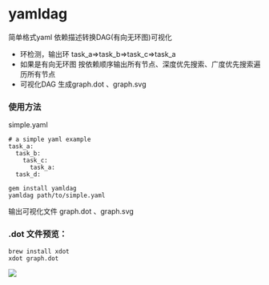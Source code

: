 # yamldag

简单格式yaml 依赖描述转换DAG(有向无环图)可视化
* 环检测，输出环 task_a=>task_b=>task_c=>task_a
* 如果是有向无环图 按依赖顺序输出所有节点、深度优先搜索、广度优先搜索遍历所有节点
* 可视化DAG 生成graph.dot 、graph.svg 

### 使用方法

simple.yaml

```
# a simple yaml example
task_a:
  task_b:
    task_c:
      task_a:
  task_d:
```

  
```console
gem install yamldag 
yamldag path/to/simple.yaml
```

输出可视化文件 graph.dot 、graph.svg 

### .dot 文件预览：

```console
brew install xdot  
xdot graph.dot 
```

![](https://s3.uuu.ovh/imgs/2022/12/02/f88db91bea75dc50.gif)
